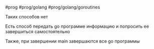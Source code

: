 #prog #prog/golang #prog/golang/goroutines

Таких способов нет

Есть способ передать go программе информацию и попросить ее завершиться самостоятельно

Также, при завершении main завершаются все go программы